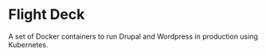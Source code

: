 # Flight Deck

A set of Docker containers to run Drupal and Wordpress in production using Kubernetes.


